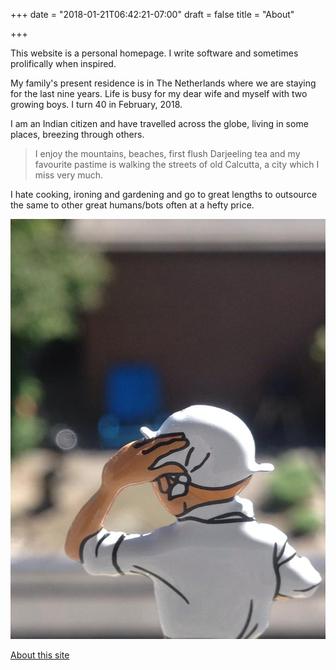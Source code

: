 +++
date = "2018-01-21T06:42:21-07:00"
draft = false
title = "About"

+++

This website is a personal homepage. I write software and sometimes prolifically when inspired.

My family's present residence is in The Netherlands where we are staying for the last nine years. Life is busy for my dear wife and myself with two growing boys. I turn 40 in February, 2018.

I am an Indian citizen and have travelled across the globe, living in some places, breezing through others.


> I enjoy the mountains, beaches, first flush Darjeeling tea and my favourite pastime is walking the streets of old Calcutta, a city which I miss very much. 

I hate cooking, ironing and gardening and go to great lengths to outsource the same to other great humans/bots often at a hefty price.

<img src="https://raw.githubusercontent.com/dwaiba/blogcloudgear/master/content/about/10363810_10152460157033162_2368050440812494810_n.jpg" class="profile">

<br />

[About this site](colophon/)
